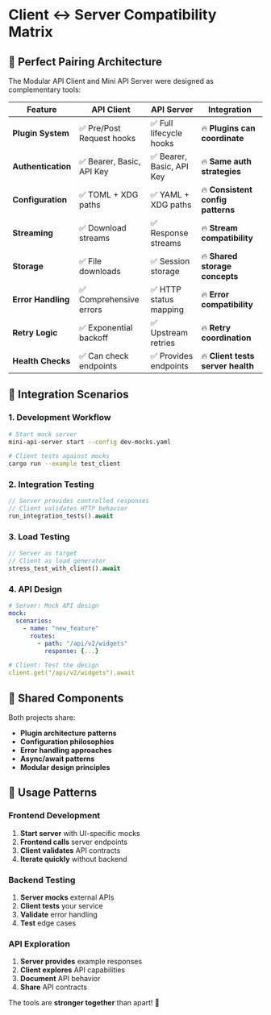 # Client ↔ Server Compatibility Matrix

## 🔗 **Perfect Pairing Architecture**

The Modular API Client and Mini API Server were designed as complementary tools:

| Feature | API Client | API Server | Integration |
|---------|------------|------------|-------------|
| **Plugin System** | ✅ Pre/Post Request hooks | ✅ Full lifecycle hooks | 🔥 **Plugins can coordinate** |
| **Authentication** | ✅ Bearer, Basic, API Key | ✅ Bearer, Basic, API Key | 🔥 **Same auth strategies** |
| **Configuration** | ✅ TOML + XDG paths | ✅ YAML + XDG paths | 🔥 **Consistent config patterns** |
| **Streaming** | ✅ Download streams | ✅ Response streams | 🔥 **Stream compatibility** |
| **Storage** | ✅ File downloads | ✅ Session storage | 🔥 **Shared storage concepts** |
| **Error Handling** | ✅ Comprehensive errors | ✅ HTTP status mapping | 🔥 **Error compatibility** |
| **Retry Logic** | ✅ Exponential backoff | ✅ Upstream retries | 🔥 **Retry coordination** |
| **Health Checks** | ✅ Can check endpoints | ✅ Provides endpoints | 🔥 **Client tests server health** |

## 🎯 **Integration Scenarios**

### **1. Development Workflow**
```bash
# Start mock server
mini-api-server start --config dev-mocks.yaml

# Client tests against mocks  
cargo run --example test_client
```

### **2. Integration Testing**
```rust
// Server provides controlled responses
// Client validates HTTP behavior
run_integration_tests().await
```

### **3. Load Testing**
```rust
// Server as target
// Client as load generator
stress_test_with_client().await
```

### **4. API Design**
```yaml
# Server: Mock API design
mock:
  scenarios:
    - name: "new_feature"
      routes:
        - path: "/api/v2/widgets"
          response: {...}

# Client: Test the design
client.get("/api/v2/widgets").await
```

## 🔧 **Shared Components**

Both projects share:
- **Plugin architecture patterns**
- **Configuration philosophies** 
- **Error handling approaches**
- **Async/await patterns**
- **Modular design principles**

## 🚀 **Usage Patterns**

### **Frontend Development**
1. **Start server** with UI-specific mocks
2. **Frontend calls** server endpoints  
3. **Client validates** API contracts
4. **Iterate quickly** without backend

### **Backend Testing**
1. **Server mocks** external APIs
2. **Client tests** your service
3. **Validate** error handling
4. **Test** edge cases

### **API Exploration**
1. **Server provides** example responses
2. **Client explores** API capabilities  
3. **Document** API behavior
4. **Share** API contracts

The tools are **stronger together** than apart! 🎉

